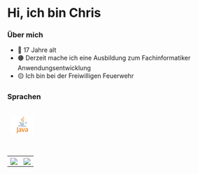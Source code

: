 # Hi, ich bin Chris

### Über mich

- 🔴 17 Jahre alt
- 🟠 Derzeit mache ich eine Ausbildung zum Fachinformatiker Anwendungsentwicklung
- 🟡 Ich bin bei der Freiwilligen Feuerwehr

### Sprachen

<code>
 <img height="40" src="./image/java.png" alt="Java Language">
</code>

<br>
<br>

<table>
    <tr>
        <td>
            <a href="https://github.com/Bmxertv">
                <img align="center" src="https://github-readme-stats.vercel.app/api/?username=Bmxertv&locale=de&theme=react&show_owner=true&show_icons=true">
            </a>
        </td>
        <td>
            <a href="https://github.com/Bmxertv">
                <img align="center" src="https://github-readme-stats.vercel.app/api/top-langs/?username=Bmxertv&locale=de&theme=react">
            </a>
        </td>
    </tr>
</table>
